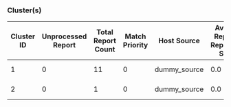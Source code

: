 ### Cluster(s)
|Cluster ID|Unprocessed Report|Total Report Count|Match Priority|Host Source|Average Reporter Reputation Score|VIP Reporter count|Created At|Updated At|
|---|---|---|---|---|---|---|---|---|
| 1 | 0 | 11 | 0 | dummy_source | 0.0 | 0 | 2020-10-21T20:54:25.644Z | 2021-06-02T11:05:02.806Z |
| 2 | 0 | 1 | 0 | dummy_source | 0.0 | 0 | 2020-10-21T20:54:28.227Z | 2020-11-23T13:17:43.492Z |
